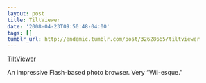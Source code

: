 ```yaml
---
layout: post
title: TiltViewer
date: '2008-04-23T09:50:48-04:00'
tags: []
tumblr_url: http://endemic.tumblr.com/post/32628665/tiltviewer
---
```

[TiltViewer](http://www.airtightinteractive.com/projects/tiltviewer/app/)  

An impressive Flash-based photo browser. Very “Wii-esque.”

